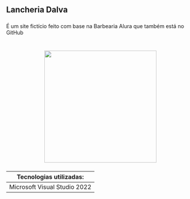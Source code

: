 
<h2 align="left">Lancheria Dalva</h2>

###

<p align="left">É um site fictício feito com base na Barbearia Alura que também está no GitHub</p>

###

<br clear="both">

<div align="center">
  <img height="300" src="https://user-images.githubusercontent.com/90563215/213890058-04f31724-0c5b-4ebc-985a-5dc411a1a78d.gif"  />
</div>

###

| Tecnologias utilizadas: |
| ----------------------- |
| Microsoft Visual Studio 2022 |
